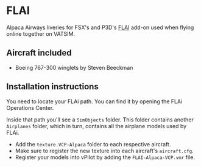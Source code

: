 # FLAI
Alpaca Airways liveries for FSX's and P3D's [FLAI](http://flai.bvartcc.com/) 
add-on used when flying online together on VATSIM.

## Aircraft included

- Boeing 767-300 winglets by Steven Beeckman

## Installation instructions
You need to locate your FLAi path. You can find it by opening the FLAi 
Operations Center.

Inside that path you'll see a `SimObjects` folder. This folder contains another 
`Airplanes` folder, which in turn, contains all the airplane models used by 
FLAi.

- Add the `texture.VCP-Alpaca` folder to each respective aircraft.
- Make sure to register the new texture into each aircraft's `aircraft.cfg`.
- Register your models into vPilot by adding the `FLAI-Alpaca-VCP.vmr` file.